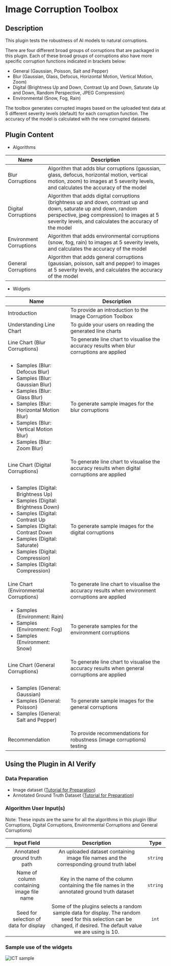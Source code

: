 # Image Corruption Toolbox

## Description

This plugin tests the robustness of AI models to natural corruptions.

There are four different broad groups of corruptions that are packaged in this plugin. Each of these broad groups of corruptions also have more specific corruption functions indicated in brackets below:

- General (Gaussian, Poisson, Salt and Pepper)
- Blur (Gaussian, Glass, Defocus, Horizontal Motion, Vertical Motion, Zoom)
- Digital (Brightness Up and Down, Contrast Up and Down, Saturate Up and Down, Random Perspective, JPEG Compression)
- Environmental (Snow, Fog, Rain)

The toolbox generates corrupted images based on the uploaded test data at 5 different severity levels (default) for each corruption function. The accuracy of the model is calculated with the new corrupted datasets.

## Plugin Content

- Algorithms

| Name                    | Description                                                                                                                                                                                                                 |
| ----------------------- | --------------------------------------------------------------------------------------------------------------------------------------------------------------------------------------------------------------------------- |
| Blur Corruptions        | Algorithm that adds blur corruptions (gaussian, glass, defocus, horizontal motion, vertical motion, zoom) to images at 5 severity levels, and calculates the accuracy of the model                                          |
| Digital Corruptions     | Algorithm that adds digital corruptions (brightness up and down, contrast up and down, saturate up and down, random perspective, jpeg compression) to images at 5 severity levels, and calculates the accuracy of the model |
| Environment Corruptions | Algorithm that adds environmental corruptions (snow, fog, rain) to images at 5 severity levels, and calculates the accuracy of the model                                                                                    |
| General Corruptions     | Algorithm that adds general corruptions (gaussian, poisson, salt and pepper) to images at 5 severity levels, and calculates the accuracy of the model                                                                       |

- Widgets

| Name                                                                                                                                                                                                                                                                                                        | Description                                                                                       |
| ----------------------------------------------------------------------------------------------------------------------------------------------------------------------------------------------------------------------------------------------------------------------------------------------------------- | ------------------------------------------------------------------------------------------------- |
| Introduction                                                                                                                                                                                                                                                                                                | To provide an introduction to the Image Corruption Toolbox                                        |
| Understanding Line Chart                                                                                                                                                                                                                                                                                    | To guide your users on reading the generated line charts                                          |
| Line Chart (Blur Corruptions)                                                                                                                                                                                                                                                                               | To generate line chart to visualise the accuracy results when blur corruptions are applied        |
| <ul> <li> Samples (Blur: Defocus Blur) </li> <li>Samples (Blur: Gaussian Blur) </li> <li>Samples (Blur: Glass Blur) </li> <li> Samples (Blur: Horizontal Motion Blur) </li> <li>Samples (Blur: Vertical Motion Blur) </li> <li>Samples (Blur: Zoom Blur)</li> </ul>                                         | To generate sample images for the blur corruptions                                                |
| Line Chart (Digital Corruptions)                                                                                                                                                                                                                                                                            | To generate line chart to visualise the accuracy results when digital corruptions are applied     |
| <ul> <li> Samples (Digital: Brightness Up) </li> <li>Samples (Digital: Brightness Down) </li> <li>Samples (Digital: Contrast Up </li> <li> Samples (Digital: Contrast Down </li> <li>Samples (Digital: Saturate) </li> <li>Samples (Digital: Compression)</li> <li>Samples (Digital: Compression)</li></ul> | To generate sample images for the digital corruptions                                             |
| Line Chart (Environmental Corruptions)                                                                                                                                                                                                                                                                      | To generate line chart to visualise the accuracy results when environment corruptions are applied |
| <ul><li> Samples (Environment: Rain) </li><li> Samples (Environment: Fog)</li> <li> Samples (Environment: Snow)</li></ul>                                                                                                                                                                                   | To generate samples for the environment corruptions                                               |
| Line Chart (General Corruptions)                                                                                                                                                                                                                                                                            | To generate line chart to visualise the accuracy results when general corruptions are applied     |
| <ul><li> Samples (General: Gaussian) </li><li> Samples (General: Poisson)</li> <li> Samples (General: Salt and Pepper)</li></ul>                                                                                                                                                                            | To generate sample images for the general corruptions                                             |
| Recommendation                                                                                                                                                                                                                                                                                              | To provide recommendations for robustness (image corruptions) testing                             |

## Using the Plugin in AI Verify

### Data Preparation

- Image dataset ([Tutorial for Preparation](https://aiverify-foundation.github.io/aiverify/getting-started/prepare-image/#1-dataset-preparation))
- Annotated Ground Truth Dataset ([Tutorial for Preparation](https://aiverify-foundation.github.io/aiverify/getting-started/prepare-image/#2-annotated-ground-truth-dataset))

### Algorithm User Input(s)

Note: These inputs are the same for all the algorithms in this plugin (Blur Corruptions, Digital Corruptions, Environmental Corruptions and General Corruptions)

|                Input Field                |                                                                            Description                                                                             |   Type   |
| :---------------------------------------: | :----------------------------------------------------------------------------------------------------------------------------------------------------------------: | :------: |
|        Annotated ground truth path        |                                      An uploaded dataset containing image file names and the corresponding ground truth label                                      | `string` |
| Name of column containing image file name |                                   Key in the name of the column containing the file names in the annotated ground truth dataset                                    | `string` |
|  Seed for selection of data for display   | Some of the plugins selects a random sample data for display. The random seed for this selection can be changed, if desired. The default value we are using is 10. |  `int`   |

### Sample use of the widgets

![ICT sample](images/image_corruption_toolbox_sample.png)
